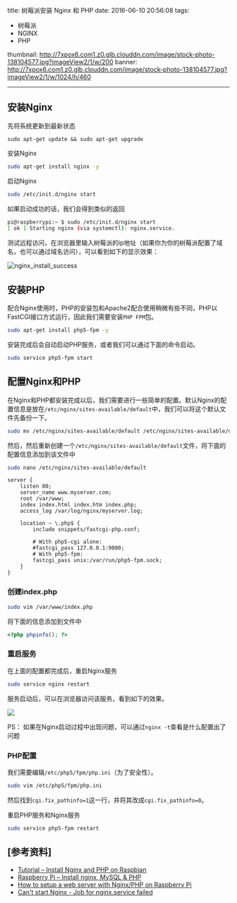 title: 树莓派安装 Nginx 和 PHP
date: 2016-06-10 20:56:08
tags: 
- 树莓派
- NGINX
- PHP

thumbnail: http://7xpox6.com1.z0.glb.clouddn.com/image/stock-photo-138104577.jpg?imageView2/1/w/200
banner: http://7xpox6.com1.z0.glb.clouddn.com/image/stock-photo-138104577.jpg?imageView2/1/w/1024/h/460 

---


## 安装Nginx

先将系统更新到最新状态

```
sudo apt-get update && sudo apt-get upgrade
```

<!-- more -->

安装Nginx

```bash
sudo apt-get install nginx -y
```

启动Nginx

```bash
sudo /etc/init.d/nginx start
```

如果启动成功的话，我们会得到类似的返回
 
```bash
pi@raspberrypi:~ $ sudo /etc/init.d/nginx start
[ ok ] Starting nginx (via systemctl): nginx.service.
```

测试远程访问，在浏览器里输入树莓派的ip地址（如果你为你的树莓派配置了域名，也可以通过域名访问），可以看到如下的显示效果：

![nginx_install_success](http://7xpox6.com1.z0.glb.clouddn.com/image/nginx_install_success.png)

## 安装PHP

配合Nginx使用时，PHP的安装包和Apache2配合使用稍微有些不同，PHP以FastCGI接口方式运行，因此我们需要安装`PHP FPM`包。

```bash
sudo apt-get install php5-fpm -y
```

安装完成后会自动启动PHP服务，或者我们可以通过下面的命令启动。

```bash
sudo service php5-fpm start
```

## 配置Nginx和PHP

在Nginx和PHP都安装完成以后，我们需要进行一些简单的配置。默认Nginx的配置信息是放在`/etc/nginx/sites-available/default`中，我们可以将这个默认文件先备份一下。

```bash
sudo mv /etc/nginx/sites-available/default /etc/nginx/sites-available/default.bak
```

然后，然后重新创建一个`/etc/nginx/sites-available/default`文件，将下面的配置信息添加到该文件中

```bash
sudo nano /etc/nginx/sites-available/default
```

```
server {
    listen 80;
    server_name www.myserver.com;
    root /var/www;
    index index.html index.htm index.php;
    access_log /var/log/nginx/myserver.log;

    location ~ \.php$ {
        include snippets/fastcgi-php.conf;

        # With php5-cgi alone:
        #fastcgi_pass 127.0.0.1:9000;
        # With php5-fpm:
        fastcgi_pass unix:/var/run/php5-fpm.sock;
    }
}
```

### 创建index.php

```bash
sudo vim /var/www/index.php
```

将下面的信息添加到文件中

```php
<?php phpinfo(); ?>
```

### 重启服务

在上面的配置都完成后，重启Nginx服务

```bash
sudo service nginx restart
```

服务启动后，可以在浏览器访问该服务，看到如下的效果。

![](http://7xpox6.com1.z0.glb.clouddn.com/image/nginx_php_pass.png)

PS： 如果在Nginx启动过程中出现问题，可以通过`nginx -t`查看是什么配置出了问题

### PHP配置

我们需要编辑`/etc/php5/fpm/php.ini`（为了安全性）。

```bash
sudo vim /etc/php5/fpm/php.ini
```
然后找到`cgi.fix_pathinfo=1`这一行，并将其改成`cgi.fix_pathinfo=0`。

重启PHP服务和Nginx服务

```bash
sudo service php5-fpm restart
```

## [参考资料]

- [Tutorial – Install Nginx and PHP on Raspbian](https://www.stewright.me/2014/06/tutorial-install-nginx-and-php-on-raspbian/)
- [Raspberry Pi – Install nginx, MySQL & PHP](https://kevindekoninck.com/raspberry-pi-install-nginx-mysql-php/)
- [How to setup a web server with Nginx/PHP on Raspberry Pi](http://workshop.botter.ventures/2013/09/05/how-to-setup-a-web-server-with-nginxphp-on-raspberry-pi/)
- [Can't start Nginx - Job for nginx.service failed](https://www.digitalocean.com/community/questions/can-t-start-nginx-job-for-nginx-service-failed)
